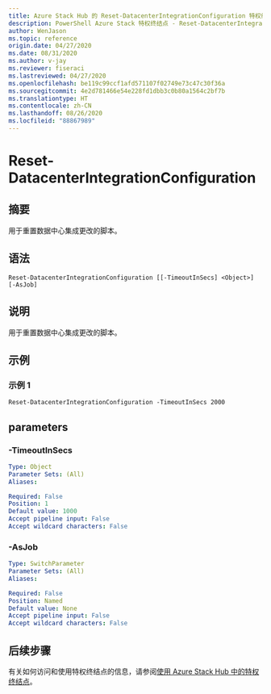 ```yaml
---
title: Azure Stack Hub 的 Reset-DatacenterIntegrationConfiguration 特权终结点
description: PowerShell Azure Stack 特权终结点 - Reset-DatacenterIntegrationConfiguration 参考信息
author: WenJason
ms.topic: reference
origin.date: 04/27/2020
ms.date: 08/31/2020
ms.author: v-jay
ms.reviewer: fiseraci
ms.lastreviewed: 04/27/2020
ms.openlocfilehash: be119c99ccf1afd571107f02749e73c47c30f36a
ms.sourcegitcommit: 4e2d781466e54e228fd1dbb3c0b80a1564c2bf7b
ms.translationtype: HT
ms.contentlocale: zh-CN
ms.lasthandoff: 08/26/2020
ms.locfileid: "88867989"
---
```

# <a name="reset-datacenterintegrationconfiguration"></a>Reset-DatacenterIntegrationConfiguration

## <a name="synopsis"></a>摘要
用于重置数据中心集成更改的脚本。

## <a name="syntax"></a>语法

```
Reset-DatacenterIntegrationConfiguration [[-TimeoutInSecs] <Object>] [-AsJob]
```

## <a name="description"></a>说明
用于重置数据中心集成更改的脚本。

## <a name="examples"></a>示例

### <a name="example-1"></a>示例 1
```
Reset-DatacenterIntegrationConfiguration -TimeoutInSecs 2000
```

## <a name="parameters"></a>parameters

### <a name="-timeoutinsecs"></a>-TimeoutInSecs
 

```yaml
Type: Object
Parameter Sets: (All)
Aliases:

Required: False
Position: 1
Default value: 1000
Accept pipeline input: False
Accept wildcard characters: False
```

### <a name="-asjob"></a>-AsJob


```yaml
Type: SwitchParameter
Parameter Sets: (All)
Aliases:

Required: False
Position: Named
Default value: None
Accept pipeline input: False
Accept wildcard characters: False
```

## <a name="next-steps"></a>后续步骤

有关如何访问和使用特权终结点的信息，请参阅[使用 Azure Stack Hub 中的特权终结点](../../operator/azure-stack-privileged-endpoint.md)。
